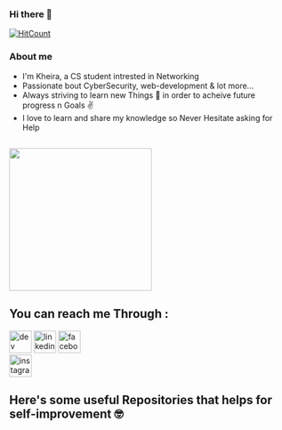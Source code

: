 ### Hi there 👋
[![HitCount](http://hits.dwyl.com/kheiraBoumerzak/kheiraBoumerzak.svg)](http://hits.dwyl.com/kheiraBoumerzak/kheiraBoumerzak)

### About me 

-  I'm Kheira, a CS student intrested in Networking
-  Passionate bout CyberSecurity, web-development & lot more...
-  Always striving to learn new Things 💪 in order to acheive future progress n Goals ✌️
-  I love to learn and share my knowledge so Never Hesitate asking for Help


## 
<img src= 'https://github.com/kheiraBoumerzak/kheiraBoumerzak-/blob/main/code.gif' width='256' />

## You can reach me Through :
[<img src='https://cdn.jsdelivr.net/npm/simple-icons@3.0.1/icons/dev-dot-to.svg' alt='dev' height='40'>](https://dev.to/https://dev.to/kheiraboumerzak) 
[<img src='https://cdn.jsdelivr.net/npm/simple-icons@3.0.1/icons/linkedin.svg' alt='linkedin' height='40'>](https://www.linkedin.com/in/https://www.linkedin.com/in/boumerzak-kheira-725238161//)
[<img src='https://cdn.jsdelivr.net/npm/simple-icons@3.0.1/icons/facebook.svg' alt='facebook' height='40'>](https://www.facebook.com/https://www.facebook.com/flicka.kb/)  
[<img src='https://cdn.jsdelivr.net/npm/simple-icons@3.0.1/icons/instagram.svg' alt='instagram' height='40'>](https://www.instagram.com/https://www.instagram.com/micasa_kb1//)  


## 
##  Here's some useful Repositories that helps for self-improvement 🤓



